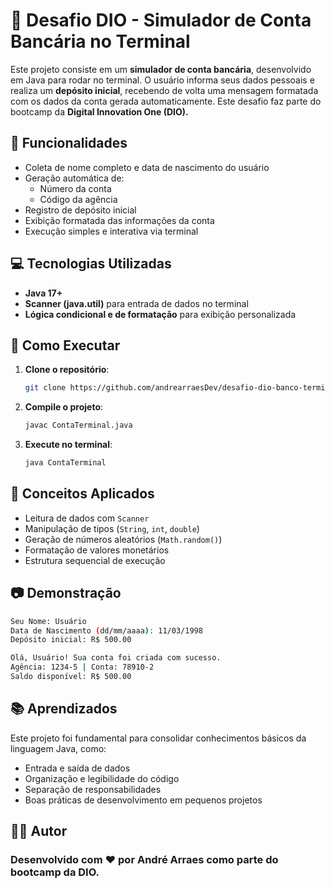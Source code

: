 # 🏦 Desafio DIO - Simulador de Conta Bancária no Terminal

Este projeto consiste em um **simulador de conta bancária**, desenvolvido em Java para rodar no terminal. O usuário informa seus dados pessoais e realiza um **depósito inicial**, recebendo de volta uma mensagem formatada com os dados da conta gerada automaticamente. Este desafio faz parte do bootcamp da **Digital Innovation One (DIO).**

## 📌 Funcionalidades

- Coleta de nome completo e data de nascimento do usuário
- Geração automática de:
  - Número da conta
  - Código da agência
- Registro de depósito inicial
- Exibição formatada das informações da conta
- Execução simples e interativa via terminal

## 💻 Tecnologias Utilizadas

- **Java 17+**
- **Scanner (java.util)** para entrada de dados no terminal
- **Lógica condicional e de formatação** para exibição personalizada

## 🚀 Como Executar

1. **Clone o repositório**:
   ```bash
   git clone https://github.com/andrearraesDev/desafio-dio-banco-terminal.git
   ```

2. **Compile o projeto**:
   ```bash
   javac ContaTerminal.java
   ```

3. **Execute no terminal**:
   ```bash
   java ContaTerminal
   ```

## 🧠 Conceitos Aplicados

- Leitura de dados com `Scanner`
- Manipulação de tipos (`String`, `int`, `double`)
- Geração de números aleatórios (`Math.random()`)
- Formatação de valores monetários
- Estrutura sequencial de execução

## 📷 Demonstração

```bash
Seu Nome: Usuário
Data de Nascimento (dd/mm/aaaa): 11/03/1998
Depósito inicial: R$ 500.00

Olá, Usuário! Sua conta foi criada com sucesso.
Agência: 1234-5 | Conta: 78910-2
Saldo disponível: R$ 500.00
```

## 📚 Aprendizados

Este projeto foi fundamental para consolidar conhecimentos básicos da linguagem Java, como:

- Entrada e saída de dados
- Organização e legibilidade do código
- Separação de responsabilidades
- Boas práticas de desenvolvimento em pequenos projetos

## 👨‍💻 Autor

### Desenvolvido com ❤️ por André Arraes como parte do bootcamp da DIO.
